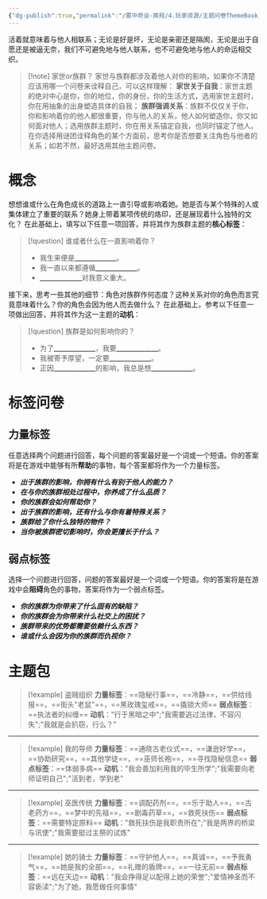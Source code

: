 ```yaml
---
{"dg-publish":true,"permalink":"/雾中奇谈-房规/4.玩家资源/主题问卷ThemeBook/1.起源主题/5.族群/"}
---
```


活着就意味着与他人相联系；无论是好是坏，无论是亲密还是隔阂，无论是出于自愿还是被逼无奈，我们不可避免地与他人联系，也不可避免地与他人的命运相交织。
>[!note] 家世or族群？
>家世与族群都涉及着他人对你的影响，如果你不清楚应该用哪一个问卷来诠释自己，可以这样理解：
>**家世关于自我**：家世主题的绝对中心是你，你的地位，你的身份，你的生活方式，选用家世主题时，你在用抽象的出身塑造具体的自我；
>**族群强调关系**：族群不仅仅关于你，你和影响着你的他人都很重要，你与他人的关系，他人如何塑造你，你又如何面对他人；选用族群主题时，你在用关系锚定自我，也同时锚定了他人。
>在你选择用谜团诠释角色的某个方面前，思考你是否想要关注角色与他者的关系；如若不然，最好选用其他主题问卷。
# 概念
想想谁或什么在角色成长的道路上一直引导或影响着她。她是否与某个特殊的人或集体建立了重要的联系？她身上带着某项传统的烙印，还是展现着什么独特的文化？
在此基础上，填写以下任意一项回答，并将其作为族群主题的**核心标签**：
>[!question] 谁或者什么在一直影响着你？
>- 我生来便是▁▁▁▁▁▁。
>- 我一直以来都遵循▁▁▁▁▁▁。
>- ▁▁▁▁▁▁对我意义重大。

接下来，思考一些其他的细节：角色对族群作何态度？这种关系对你的角色而言究竟意味着什么？你的角色会因为他人而去做什么？
在此基础上，参考以下任意一项做出回答，并将其作为这一主题的**动机**：
>[!question] 族群是如何影响你的？
>- 为了▁▁▁▁▁▁，我要▁▁▁▁▁▁。
>- 我被寄予厚望，一定要▁▁▁▁▁▁。
>- 正因▁▁▁▁▁▁的影响，我总是想▁▁▁▁▁▁。

# 标签问卷
## 力量标签
任意选择两个问题进行回答，每个问题的答案最好是一个词或一个短语。你的答案将是在游戏中能够有所**帮助**的事物，每个答案都将作为一个力量标签。

- ***出于族群的影响，你拥有什么有别于他人的能力？***
- ***在与你的族群相处过程中，你养成了什么品质？***
- ***你的族群会如何帮助你？***
- ***出于族群的影响，还有什么与你有着特殊关系？***
- ***族群给了你什么独特的物件？***
- ***当你被族群密切影响时，你会更擅长于什么？***

## 弱点标签
选择一个问题进行回答，问题的答案最好是一个词或一个短语。你的答案将是在游戏中会**阻碍**角色的事物，答案将作为一个弱点标签。

- ***你的族群为你带来了什么固有的缺陷？***
- ***你的族群会为你带来什么社交上的困扰？***
- ***族群带来的优势都需要依赖什么东西？***
- ***谁或什么会因为你的族群而仇视你？***

# 主题包
>[!example] 盗贼组织
>**力量标签**：==隐秘行事==，==冷静==，==供给线报==，==街头"老鼠"==，==黑玫瑰玺戒==，==撬锁大师==
>**弱点标签**：==执法者的纠缠==
>**动机**："行于黑暗之中";"我需要逃过法律，不容闪失";"我就是会扒窃，行么？"

---

>[!example] 我的导师
>**力量标签**：==通晓古老仪式==，==谦逊好学==，==协助研究==，==其他学徒==，==巫师长袍==，==寻找隐秘信息==
>**弱点标签**：==体弱多病==
>**动机**："我会善加利用我的毕生所学";"我需要向老师证明自己";"活到老，学到老"

---

>[!example] 巫医传统
>**力量标签**：==调配药剂==，==乐于助人==，==古老药方==，==梦中的先祖==，==剧毒药草==，==救死扶伤==
>**弱点标签**：==需要特定原料==
>**动机**："救死扶伤是我职责所在";"我是两界的桥梁与讯使";"我需要挺过主祭的试炼"

---

>[!example] 她的骑士
>**力量标签**：==守护他人==，==真诚==，==予我勇气==，==她是我的全部==，==礼赠的盾牌==，==一往无前==
>**弱点标签**：==远在天边==
>**动机**："我会挣得足以配得上她的荣誉";"爱情神圣而不容亵渎";"为了她，我愿做任何事情"

